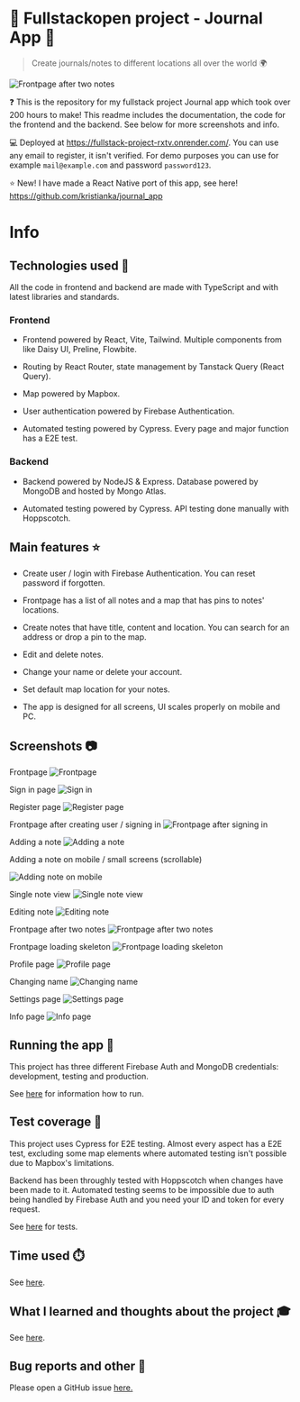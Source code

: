 <h1>📓 Fullstackopen project - Journal App 📝</h1>

> Create journals/notes to different locations all over the world 🌍

![Frontpage after two notes](documentation/img/notes-page-with-two-notes.png)



❓ This is the repository for my fullstack project Journal app which took over 200 hours to make! This readme includes the documentation, the code for the frontend and the backend. See below for more screenshots and info.

💻 Deployed at https://fullstack-project-rxtv.onrender.com/. You can use any email to register, it isn't verified. For demo purposes you can use for example `mail@example.com` and password `password123`.

⭐ New! I have made a React Native port of this app, see here! https://github.com/kristianka/journal_app

<h1>Info</h1>

<h2>Technologies used 🔧</h2>

All the code in frontend and backend are made with TypeScript and with latest libraries and standards.

<h3>Frontend</h3>

-   Frontend powered by React, Vite, Tailwind. Multiple components from like Daisy UI, Preline, Flowbite.

-   Routing by React Router, state management by Tanstack Query (React Query).

-   Map powered by Mapbox.

-   User authentication powered by Firebase Authentication.

-   Automated testing powered by Cypress. Every page and major function has a E2E test.

<h3>Backend</h3>

-   Backend powered by NodeJS & Express. Database powered by MongoDB and hosted by Mongo Atlas.

-   Automated testing powered by Cypress. API testing done manually with Hoppscotch.

<h2>Main features ⭐</h2>

-   Create user / login with Firebase Authentication. You can reset password if forgotten.

-   Frontpage has a list of all notes and a map that has pins to notes' locations.

-   Create notes that have title, content and location. You can search for an address or drop a pin to the map.

-   Edit and delete notes.

-   Change your name or delete your account.

-   Set default map location for your notes.

-   The app is designed for all screens, UI scales properly on mobile and PC.

<h2>Screenshots 📷</h2>

Frontpage
![Frontpage](documentation/img/front-page.png)

Sign in page
![Sign in](documentation/img/sign-in-page.png)

Register page
![Register page](documentation/img/register-page.png)

Frontpage after creating user / signing in
![Frontpage after signing in](documentation/img/notes-page.png)

Adding a note
![Adding a note](documentation/img/add-note-page.png)

Adding a note on mobile / small screens (scrollable)

![Adding note on mobile](documentation/img/add-note-page-mobile.png)

Single note view
![Single note view](documentation/img/single-note-page.png)

Editing note
![Editing note](documentation/img/edit-note-page.png)

Frontpage after two notes
![Frontpage after two notes](documentation/img/notes-page-with-two-notes.png)

Frontpage loading skeleton
![Frontpage loading skeleton](documentation/img/notes-page-loading-skeleton.png)

Profile page
![Profile page](documentation/img/profile-page.png)

Changing name
![Changing name](documentation/img/profile-editing-name.png)

Settings page
![Settings page](documentation/img/settings-page.png)

Info page
![Info page](documentation/img/info-page.png)


<h2>Running the app 🏃</h2>

This project has three different Firebase Auth and MongoDB credentials: development, testing and production.

See [here](./documentation/running.md) for information how to run.

<h2>Test coverage 🔬</h2>

This project uses Cypress for E2E testing. Almost every aspect has a E2E test, excluding some map elements where automated testing isn't possible due to Mapbox's limitations.

Backend has been throughly tested with Hoppscotch when changes have been made to it. Automated testing seems to be impossible due to auth being handled by Firebase Auth and you need your ID and token for every request.

See [here](./frontend/cypress/e2e/test.cy.ts) for tests.

<h2>Time used ⏱️</h2>

See [here](./documentation/timetable.md).

<h2>What I learned and thoughts about the project 🎓</h2>

See [here](./documentation/afterthoughts.md).

<h2>Bug reports and other 🐛</h2>

Please open a GitHub issue [here.](https://github.com/kristianka/fullstack-project/issues)
